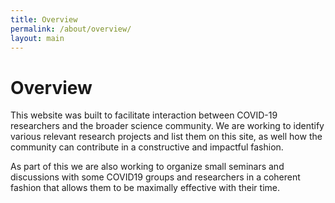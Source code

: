 ```yaml
---
title: Overview
permalink: /about/overview/
layout: main
---
```


# Overview

This website was built to facilitate interaction between COVID-19 researchers
and the broader science community. We are working to identify various relevant
research projects and list them on this site, as well how the community
can contribute in a constructive and impactful fashion. 

As part of this
we are also working to organize small seminars and discussions with some 
COVID19 groups and researchers in a coherent fashion that allows them to
be maximally effective with their time.
